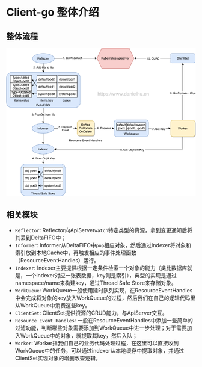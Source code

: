 # Client-go 整体介绍

## 整体流程

![client-go](../assets/images/client-go-workflow.png)

## 相关模块

- `Reflector`: Reflector向ApiServer`watch`特定类型的资源，拿到变更通知后将其丢到DeltaFIFO中；
- `Informer`: Informer从DeltaFIFO中`pop`相应对象，然后通过Indexer将对象和索引放到本地Cache中，再触发相应的事件处理函数（ResourceEventHandles）运行。
- `Indexer`: Indexer主要提供根据一定条件检索一个对象的能力（类比数据库就是，一个Indexer对应一张表数据，key则是索引），典型的实现是通过namespace/name来构建key，通过Thread Safe Store来存储对象。
- `WorkQueue`: WorkQueue一般使用延时队列实现，在ResourceEventHandles中会完成将对象的key放入WorkQueue的过程，然后我们在自己的逻辑代码里从WorkQueue中消费这些key。
- `ClientSet`: ClientSet提供资源的CRUD能力，与ApiServer交互。
- `Resource Event Handles`: 一般在ResourceEventHandles中添加一些简单的过滤功能，判断哪些对象需要添加到WorkQueue中进一步处理；对于需要加入WorkQueue中的对象，就提取其key，然后入队；
- `Worker`: Worker指我们自己的业务代码处理过程，在这里可以直接收到WorkQueue中的任务，可以通过indexer从本地缓存中提取对象，并通过ClientSet实现对象的增删改查逻辑。


